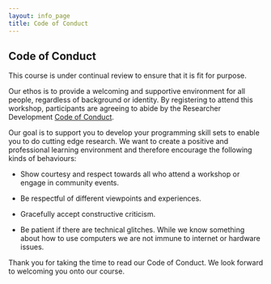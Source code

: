 ```yaml
---
layout: info_page
title: Code of Conduct
---
```


<!--
NOTE TO DEVELOPERS
------------------

WHEN THIS COURSE IS SUPPORTED BY VOLUNTEERS WHO ARE LENDING TIME OUTSIDE THEIR
OFFICIAL DUTIES, THE FOLLOWING CODE OF CONDUCT IS MORE APPROPRIATE:

These courses have been developed by a team of volunteers and are under
continual review to ensure that they are fit for purpose. The delivery of these
workshops is often performed at the margins of an individual's official job
description, so please be considerate of this when communicating with the workshop
leaders and helpers.

Our ethos is to provide a welcoming and supportive environment for all people,
regardless of background or identity. By registering to attend one of these workshops,
participants are agreeing to abide by the Researcher Development
<a href="https://www.exeter.ac.uk/media/universityofexeter/doctoralcollege/researcherdevelopment/images/Code_of_conduct.pdf" target="_blank" rel="external noreferrer" download="">Code of Conduct</a>.

Our goal is to support you to develop your programming skill sets to enable you
to do cutting edge research. We want to create a positive and professional
learning environment and therefore encourage the following kinds of behaviours:

- Show courtesy and respect towards all who attend a workshop or engage in
  community events.
- Be respectful of different viewpoints and experiences.
- Gracefully accept constructive criticism.
- Be patient if there are technical glitches. While we know something about how
  to use computers we are not immune to internet or hardware issues.

Thank you for taking the time to read our Code of Conduct. We look forward to
welcoming you on to our courses.
-->


## Code of Conduct

This course is under continual review to ensure that it is fit for purpose.

Our ethos is to provide a welcoming and supportive environment for all people,
regardless of background or identity. By registering to attend this workshop,
participants are agreeing to abide by the Researcher Development
<a href="https://www.exeter.ac.uk/media/universityofexeter/doctoralcollege/researcherdevelopment/images/Code_of_conduct.pdf" target="_blank" rel="external noreferrer" download="">Code of Conduct</a>.

Our goal is to support you to develop your programming skill sets to enable you
to do cutting edge research. We want to create a positive and professional
learning environment and therefore encourage the following kinds of behaviours:

- Show courtesy and respect towards all who attend a workshop or engage in
  community events.

- Be respectful of different viewpoints and experiences.

- Gracefully accept constructive criticism.

- Be patient if there are technical glitches. While we know something about how
  to use computers we are not immune to internet or hardware issues.

Thank you for taking the time to read our Code of Conduct. We look forward to
welcoming you onto our course.
